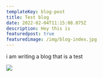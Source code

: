 ```yaml
---
templateKey: blog-post
title: Test blog
date: 2022-02-04T11:15:08.075Z
description: Hey this is
featuredpost: true
featuredimage: /img/blog-index.jpg
---
```

i am writing  a blog that is a test

![](/img/chemex.jpg)